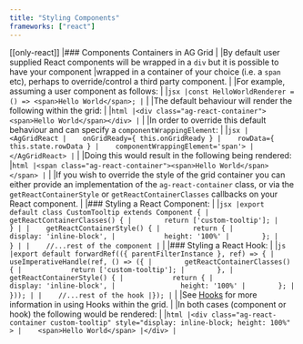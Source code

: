 ```yaml
---
title: "Styling Components"
frameworks: ["react"]
---
```


[[only-react]]
|### Components Containers in AG Grid
|
|By default user supplied React components will be wrapped in a `div` but it is possible to have your component
|wrapped in a container of your choice (i.e. a `span` etc), perhaps to override/control a third party component.
|
|For example, assuming a user component as follows:
|
|```jsx
|const HelloWorldRenderer = () => <span>Hello World</span>;
|```
|
|The default behaviour will render the following within the grid:
|
|```html
|<div class="ag-react-container"><span>Hello World</span></div>
|```
|
|In order to override this default behaviour and can specify a `componentWrappingElement`:
|
|```jsx
|<AgGridReact
|    onGridReady={ this.onGridReady }
|    rowData={ this.state.rowData }
|    componentWrappingElement='span'>
|</AgGridReact>
|```
|
|Doing this would result in the following being rendered:
|```html
|<span class="ag-react-container"><span>Hello World</span></span>
|```
|
|If you wish to override the style of the grid container you can either provide an implementation of the `ag-react-container` class, or via the `getReactContainerStyle` or `getReactContainerClasses` callbacks on your React component.
|
|### Styling a React Component:
|
|```jsx
|export default class CustomTooltip extends Component {
|    getReactContainerClasses() {
|        return ['custom-tooltip'];
|    }
|
|    getReactContainerStyle() {
|        return {
|            display: 'inline-block',
|            height: '100%'
|        };
|    }
|
|    //...rest of the component
|```
|
|### Styling a React Hook:
|
|```js
|export default forwardRef(({ parentFilterInstance }, ref) => {
|    useImperativeHandle(ref, () => ({
|        getReactContainerClasses() {
|            return ['custom-tooltip'];
|        },
|        getReactContainerStyle() {
|            return {
|                display: 'inline-block',
|                height: '100%'
|        };
|    }));
|
|    //...rest of the hook
|});
|```
|
|See [Hooks](../react-hooks/) for more information in using Hooks within the grid.
|
|In both cases (component or hook) the following would be rendered:
|
|```html
|<div class="ag-react-container custom-tooltip" style="display: inline-block; height: 100%" >
|    <span>Hello World</span>
|</div>
|```
